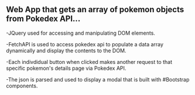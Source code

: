 ## Web App that gets an array of pokemon objects from Pokedex API...

-JQuery used for accessing and manipulating DOM elements. 

-FetchAPI is used to access pokedex api to populate a data array dynamically and display the contents to the DOM.

-Each indivdidual button when clicked makes another request to that specific pokemon's details page via Pokedex API.

-The json is parsed and used to display a modal that is built with #Bootstrap components.

